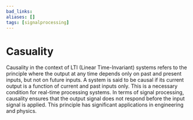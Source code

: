 ```yaml
---
bad_links: 
aliases: []
tags: [signalprocessing]
---
```

# Casuality

Causality in the context of LTI (Linear Time-Invariant) systems refers to the principle where the output at any time depends only on past and present inputs, but not on future inputs. A system is said to be causal if its current output is a function of current and past inputs only. This is a necessary condition for real-time processing systems. In terms of signal processing, causality ensures that the output signal does not respond before the input signal is applied. This principle has significant applications in engineering and physics.

